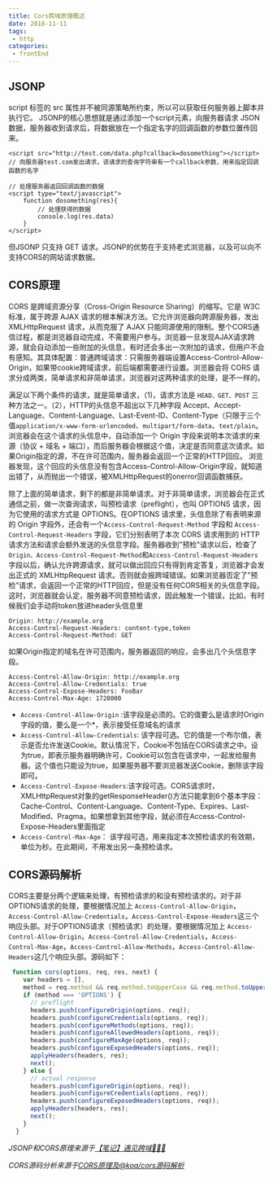 ```yaml
---
title: Cors跨域原理概述
date: 2018-11-11
tags:
 - http
categories:
 - frontEnd
---
```


## JSONP

script 标签的 src 属性并不被同源策略所约束，所以可以获取任何服务器上脚本并执行它。 JSONP的核心思想就是通过添加一个script元素，向服务器请求 JSON 数据，服务器收到请求后，将数据放在一个指定名字的回调函数的参数位置传回来。

```
<script src="http://test.com/data.php?callback=dosomething"></script>
// 向服务器test.com发出请求，该请求的查询字符串有一个callback参数，用来指定回调函数的名字
 
// 处理服务器返回回调函数的数据
<script type="text/javascript">
    function dosomething(res){
        // 处理获得的数据
        console.log(res.data)
    }
</script>
```

但JSONP 只支持 GET 请求。JSONP的优势在于支持老式浏览器，以及可以向不支持CORS的网站请求数据。

## CORS原理

CORS 是跨域资源分享（Cross-Origin Resource Sharing）的缩写。它是 W3C 标准，属于跨源 AJAX 请求的根本解决方法。它允许浏览器向跨源服务器，发出 XMLHttpRequest 请求，从而克服了 AJAX 只能同源使用的限制。整个CORS通信过程，都是浏览器自动完成，不需要用户参与。浏览器一旦发现AJAX请求跨源，就会自动添加一些附加的头信息，有时还会多出一次附加的请求，但用户不会有感知。其具体配置：普通跨域请求：只需服务器端设置Access-Control-Allow-Origin，如果带cookie跨域请求，前后端都需要进行设置。浏览器会将 CORS 请求分成两类，简单请求和非简单请求，浏览器对这两种请求的处理，是不一样的。

满足以下两个条件的请求，就是简单请求，（1)，请求方法是 `HEAD、GET、POST` 三种方法之一。（2），HTTP的头信息不超出以下几种字段 Accept、Accept-Language、Content-Language、Last-Event-ID、Content-Type（只限于三个值`application/x-www-form-urlencoded`、`multipart/form-data`、`text/plain`。浏览器会在这个请求的头信息中，自动添加一个 Origin 字段来说明本次请求的来源（协议 + 域名 + 端口），而后服务器会根据这个值，决定是否同意这次请求。如果Origin指定的源，不在许可范围内，服务器会返回一个正常的HTTP回应。 浏览器发现，这个回应的头信息没有包含Access-Control-Allow-Origin字段，就知道出错了，从而抛出一个错误，被XMLHttpRequest的onerror回调函数捕获。

除了上面的简单请求，剩下的都是非简单请求。对于非简单请求，浏览器会在正式通信之前，做一次查询请求，叫预检请求（preflight），也叫 OPTIONS 请求，因为它使用的请求方式是 OPTIONS。在OPTIONS 请求里，头信息除了有表明来源的 Origin 字段外，还会有一个`Access-Control-Request-Method` 字段和 `Access-Control-Request-Headers` 字段，它们分别表明了本次 CORS 请求用到的 HTTP 请求方法和请求会额外发送的头信息字段。服务器收到"预检"请求以后，检查了`Origin、Access-Control-Request-Method`和`Access-Control-Request-Headers`字段以后，确认允许跨源请求，就可以做出回应只有得到肯定答复，浏览器才会发出正式的 XMLHttpRequest 请求。否则就会报跨域错误。如果浏览器否定了"预检"请求，会返回一个正常的HTTP回应，但是没有任何CORS相关的头信息字段。这时，浏览器就会认定，服务器不同意预检请求，因此触发一个错误，比如，有时候我们会手动将token放进header头信息里

```
Origin: http://example.org
Access-Control-Request-Headers: content-type,token
Access-Control-Request-Method: GET
```

如果Origin指定的域名在许可范围内，服务器返回的响应，会多出几个头信息字段。

```
Access-Control-Allow-Origin: http://example.org
Access-Control-Allow-Credentials: true
Access-Control-Expose-Headers: FooBar
Access-Control-Max-Age: 1728000
```

- `Access-Control-Allow-Origin` :该字段是必须的。它的值要么是请求时Origin字段的值，要么是一个*，表示接受任意域名的请求
- `Access-Control-Allow-Credentials`: 该字段可选。它的值是一个布尔值，表示是否允许发送Cookie。默认情况下，Cookie不包括在CORS请求之中。设为true，即表示服务器明确许可，Cookie可以包含在请求中，一起发给服务器。这个值也只能设为true，如果服务器不要浏览器发送Cookie，删除该字段即可。
- `Access-Control-Expose-Headers`:该字段可选。CORS请求时，XMLHttpRequest对象的getResponseHeader()方法只能拿到6个基本字段：Cache-Control、Content-Language、Content-Type、Expires、Last-Modified、Pragma。如果想拿到其他字段，就必须在Access-Control-Expose-Headers里面指定
- `Access-Control-Max-Age`： 该字段可选，用来指定本次预检请求的有效期，单位为秒。在此期间，不用发出另一条预检请求。

## CORS源码解析

CORS主要是分两个逻辑来处理，有预检请求的和没有预检请求的。对于非OPTIONS请求的处理，要根据情况加上 `Access-Control-Allow-Origin`，`Access-Control-Allow-Credentials`，`Access-Control-Expose-Headers`这三个响应头部。对于OPTIONS请求（预检请求）的处理，要根据情况加上 `Access-Control-Allow-Origin`，`Access-Control-Allow-Credentials`，`Access-Control-Max-Age`，`Access-Control-Allow-Methods`，`Access-Control-Allow-Headers`这几个响应头部。源码如下：

```javascript
 function cors(options, req, res, next) {
    var headers = [],
 	method = req.method && req.method.toUpperCase && req.method.toUpperCase();
    if (method === 'OPTIONS') {
      // preflight
      headers.push(configureOrigin(options, req));
      headers.push(configureCredentials(options, req));
      headers.push(configureMethods(options, req));
      headers.push(configureAllowedHeaders(options, req));
      headers.push(configureMaxAge(options, req));
      headers.push(configureExposedHeaders(options, req));
      applyHeaders(headers, res);
      next();
    } else {
      // actual response
      headers.push(configureOrigin(options, req));
      headers.push(configureCredentials(options, req));
      headers.push(configureExposedHeaders(options, req));
      applyHeaders(headers, res);
      next();
    }
  }
```

*JSONP和CORS原理来源于[【笔记】遇见跨域🙈🙈🙈](https://juejin.im/post/6854573214337777677#heading-5)*

*CORS源码分析来源于[CORS原理及@koa/cors源码解析](https://segmentfault.com/a/1190000019562919)*
